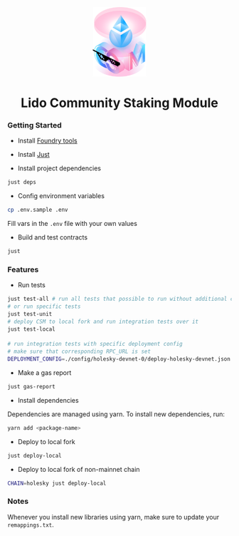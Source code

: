 <p align="center">
  <img src="logo.png" width="120" alt="CSM Logo"/>
</p>
<h1 align="center"> Lido Community Staking Module </h1>

### Getting Started

- Install [Foundry tools](https://book.getfoundry.sh/getting-started/installation)

- Install [Just](https://github.com/casey/just)

- Install project dependencies

```bash
just deps
```

- Config environment variables

```bash
cp .env.sample .env
```

Fill vars in the `.env` file with your own values

- Build and test contracts

```bash
just
```

### Features

- Run tests

```bash
just test-all # run all tests that possible to run without additional configurations
# or run specific tests
just test-unit
# deploy CSM to local fork and run integration tests over it
just test-local

# run integration tests with specific deployment config
# make sure that corresponding RPC_URL is set
DEPLOYMENT_CONFIG=./config/holesky-devnet-0/deploy-holesky-devnet.json just test-integration
```

- Make a gas report

```bash
just gas-report
```

- Install dependencies

Dependencies are managed using yarn. To install new dependencies, run:

```bash
yarn add <package-name>
```

- Deploy to local fork

```bash
just deploy-local
```

- Deploy to local fork of non-mainnet chain

```bash
CHAIN=holesky just deploy-local
```

### Notes

Whenever you install new libraries using yarn, make sure to update your
`remappings.txt`.
